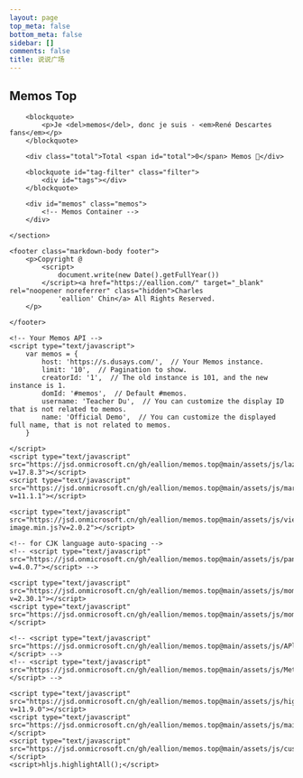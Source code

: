 ```yaml
---
layout: page
top_meta: false
bottom_meta: false
sidebar: []
comments: false
title: 说说广场
---
```


<!DOCTYPE html>
<html lang="en">

<head>
    <meta charset="UTF-8">
    <meta http-equiv="X-UA-Compatible" content="IE=edge">
    <meta name="viewport" content="width=device-width, initial-scale=1">
    <meta name="referrer" content="no-referrer">
    <link rel="icon" href="/https://jsd.onmicrosoft.cn/gh/eallion/memos.top@main/assets/img/logo.webp" type="image/*" />
    <link href="https://jsd.onmicrosoft.cn/gh/eallion/memos.top@main/assets/css/style.css" rel="stylesheet" type="text/css">
    <link href="https://jsd.onmicrosoft.cn/gh/eallion/memos.top@main/assets/css/APlayer.min.css" rel="stylesheet" type="text/css">
    <link href="https://jsd.onmicrosoft.cn/gh/eallion/memos.top@main/assets/css/highlight.github.min.css" rel="stylesheet" type="text/css">
    <link href="https://jsd.onmicrosoft.cn/gh/eallion/memos.top@main/assets/css/custom.css" rel="stylesheet" type="text/css">
    <title>Memos Top</title>

</head>

<body>
    <section id="main" class="container">
        <h1>Memos Top</h1>

        <blockquote>
            <p>Je <del>memos</del>, donc je suis - <em>René Descartes fans</em></p>
        </blockquote>

        <div class="total">Total <span id="total">0</span> Memos 🎉</div>

        <blockquote id="tag-filter" class="filter">
            <div id="tags"></div>
        </blockquote>

        <div id="memos" class="memos">
            <!-- Memos Container -->
        </div>

    </section>

    <footer class="markdown-body footer">
        <p>Copyright @
            <script>
                document.write(new Date().getFullYear())
            </script><a href="https://eallion.com/" target="_blank" rel="noopener noreferrer" class="hidden">Charles
                'eallion' Chin</a> All Rights Reserved.
        </p>

    </footer>

    <!-- Your Memos API -->
    <script type="text/javascript">
        var memos = {
            host: 'https://s.dusays.com/',  // Your Memos instance.
            limit: '10',  // Pagination to show.
            creatorId: '1',  // The old instance is 101, and the new instance is 1. 
            domId: '#memos',  // Default #memos.
            username: 'Teacher Du',  // You can customize the display ID that is not related to memos.
            name: 'Official Demo',  // You can customize the displayed full name, that is not related to memos.
        }

    </script>
    <script type="text/javascript" src="https://jsd.onmicrosoft.cn/gh/eallion/memos.top@main/assets/js/lazyload.min.js?v=17.8.3"></script>
    <script type="text/javascript" src="https://jsd.onmicrosoft.cn/gh/eallion/memos.top@main/assets/js/marked.min.js?v=11.1.1"></script>
    
    <script type="text/javascript" src="https://jsd.onmicrosoft.cn/gh/eallion/memos.top@main/assets/js/view-image.min.js?v=2.0.2"></script>

    <!-- for CJK language auto-spacing -->
    <!-- <script type="text/javascript" src="https://jsd.onmicrosoft.cn/gh/eallion/memos.top@main/assets/js/pangu.min.js?v=4.0.7"></script> -->

    <script type="text/javascript" src="https://jsd.onmicrosoft.cn/gh/eallion/memos.top@main/assets/js/moment.min.js?v=2.30.1"></script>
    <script type="text/javascript" src="https://jsd.onmicrosoft.cn/gh/eallion/memos.top@main/assets/js/moment.twitter.js"></script>

    <!-- <script type="text/javascript" src="https://jsd.onmicrosoft.cn/gh/eallion/memos.top@main/assets/js/APlayer.min.js"></script> -->
    <!-- <script type="text/javascript" src="https://jsd.onmicrosoft.cn/gh/eallion/memos.top@main/assets/js/Meting.min.js"></script> -->

    <script type="text/javascript" src="https://jsd.onmicrosoft.cn/gh/eallion/memos.top@main/assets/js/highlight.min.js?v=11.9.0"></script>
    <script type="text/javascript" src="https://jsd.onmicrosoft.cn/gh/eallion/memos.top@main/assets/js/main.js"></script>
    <script type="text/javascript" src="https://jsd.onmicrosoft.cn/gh/eallion/memos.top@main/assets/js/custom.js"></script>
    <script>hljs.highlightAll();</script>
</body>

</html>